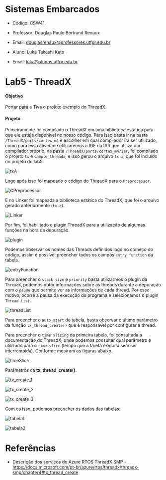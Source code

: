 # Sistemas Embarcados

- Código: CSW41
- Professor: Douglas Paulo Bertrand Renaux
- Email: douglasrenaux@professores.utfpr.edu.br

- Aluno: Luka Takeshi Kato
- Email: luka@alunos.utfpr.edu.br

# Lab5 - ThreadX
#### Objetivo
Portar para a Tiva o projeto exemplo do ThreadX.

#### Projeto

Primeiramente foi compilado o ThreadX em uma biblioteca estática para que ele esteja disponível no nosso código. 
Para isso basta ir na pasta `/ThreadX/ports/cortex_m4` e escolher em qual compilador irá ser utilizado, como para essa atividade utilizaremos a IDE da IAR que utiliza um compilador próprio, na pasta `/ThreadX/ports/cortex_m4/iar`,  foi compilado o projeto `tx` e `sample_threadx`, e isso gerou o arquivo `tx.a`, que foi incluído no projeto do lab5.

![txA](https://github.com/lukaltk/lukaltk_CSW41/blob/0508bf7789d9267da4f6386d909aba2cd40f239b/Lab5/screenshots/txA.PNG)

Logo após isso foi mapeado o código do ThreadX para o `Preprocessor`.

![CPreprocessor](https://github.com/lukaltk/lukaltk_CSW41/blob/0508bf7789d9267da4f6386d909aba2cd40f239b/Lab5/screenshots/CPreprocessor.PNG)

E no Linker foi mapeada a biblioteca estática do ThreadX, que foi o arquivo gerado anteriormente (`tx.a`).

![Linker](https://github.com/lukaltk/lukaltk_CSW41/blob/0508bf7789d9267da4f6386d909aba2cd40f239b/Lab5/screenshots/Linker.PNG)

Por fim, foi habilitado o plugin ThreadX para a utilização de algumas funções na hora da depuração.

![plugin](https://github.com/lukaltk/lukaltk_CSW41/blob/0508bf7789d9267da4f6386d909aba2cd40f239b/Lab5/screenshots/PluginPNG.PNG)

Podemos observar os nomes das Threads definidos logo no começo do código, assim é possível preencher todos os campos `entry function` da tabela.

![entryFunction](https://user-images.githubusercontent.com/48101913/143154331-84211292-44be-41b8-bd7b-900f863f793d.png)

Para preencher o `stack size` e `priority` basta utilizarmos o  plugin da `ThreadX`, podemos obter informações sobre as threads durante a depuração com o `pause` que permite ver as informações de cada thread. Por esse motivo, ocorre a pausa da execução do programa e selecionamos o plugin `Thread List`.

![threadList](https://user-images.githubusercontent.com/48101913/143154692-0404c5ba-5122-45f7-a2eb-c02b719b6cc7.png)

Para preencher o `auto start` da tabela, basta observar o último parâmetro da função `tx_thread_create()` que é responsável por configurar a thread.

Para preencher o `time slicing` da primeira tabela, foi consultada a documentação do ThreadX, onde podemos consultar qual parâmetro é utilizado para o `time-slice` (tempo que a tarefa executa sem ser interrompida). Conforme mostram as figuras abaixo.

![timeSlice](https://github.com/lukaltk/lukaltk_CSW41/blob/0508bf7789d9267da4f6386d909aba2cd40f239b/Lab5/screenshots/timeSlice.PNG)

Parâmetros da **tx_thread_create()**.

![tx_create_1](https://github.com/lukaltk/lukaltk_CSW41/blob/0508bf7789d9267da4f6386d909aba2cd40f239b/Lab5/screenshots/tx_create_1.PNG)

![tx_create_2](https://github.com/lukaltk/lukaltk_CSW41/blob/0508bf7789d9267da4f6386d909aba2cd40f239b/Lab5/screenshots/tx_create_2.PNG)

![tx_create_3](https://github.com/lukaltk/lukaltk_CSW41/blob/0508bf7789d9267da4f6386d909aba2cd40f239b/Lab5/screenshots/tx_create_3.PNG)

Com os isso, podemos preencher os dados das tabelas:

![tabela1](https://github.com/lukaltk/lukaltk_CSW41/blob/0508bf7789d9267da4f6386d909aba2cd40f239b/Lab5/screenshots/tabela1.PNG)

![tabela2](https://github.com/lukaltk/lukaltk_CSW41/blob/0508bf7789d9267da4f6386d909aba2cd40f239b/Lab5/screenshots/tabela2.PNG)

# Referências

- Descrição dos serviços do Azure RTOS ThreadX SMP - https://docs.microsoft.com/pt-br/azure/rtos/threadx/threadx-smp/chapter4#tx_thread_create

